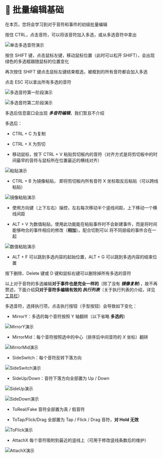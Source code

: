 # 🌟 批量编辑基础

在本页，您将会学习到对于音符和事件的初级批量编辑

按住 CTRL，点击音符，可以将该音符加入多选，或从多选音符中拿出

![单击多选音符演示](/assets/img/content/单击多选音符演示.avif)

按住 SHIFT 键，点击鼠标左键，移动鼠标位置（此时可以松开 SHIFT），会出现绿色的多选框跟随鼠标的位置变化

再次按住 SHIFT 键点击鼠标左键结束框选，被框到的所有音符都会加入多选

点击 ESC 可以拿出所有多选的音符

![多选音符第一阶段演示](/assets/img/content/多选音符第一阶段演示.avif)

![多选音符第二阶段演示](/assets/img/content/多选音符第二阶段演示.avif)

多选后信息窗口会出现 ***多音符编辑***，我们暂且不介绍

多选后：

- CTRL + C 为复制

- CTRL + X 为剪切

- 移动鼠标，按下 CTRL + V 粘贴剪切板内的音符（对齐方式是将剪切板中的时间最早的音符与鼠标所在位置最近的横线对齐）

![粘贴演示](/assets/img/content/粘贴演示.avif)

- CTRL + B 为镜像粘贴， 即将剪切板内所有音符 X 坐标取反后粘贴（可以跨线粘贴）

![镜像粘贴演示](/assets/img/content/镜像粘贴演示.avif)

- 使用方向键（上下左右）操控，左右每次移动半个竖线间距，上下移动一个横线间距

- ALT + V 为数值粘贴，使用此功能能在粘贴事件时不会新建事件，而是将时间能够吻合的事件相应的修改（**相加**）。配合切割可以 将不同层级的事件合在一起

![数值粘贴演示](/assets/img/content/数值粘贴演示.avif)

- ALT + F 可以跳到多选内容的起始位置，ALT + G 可以跳到多选内容的结束位置

按下删除、Delete 键或 D 键和鼠标右键可以删除掉所有多选的音符

以上对于音符的多选编辑**对于事件也是完全一样的**（除了没有 ***镜像复制***），故不再赘述，下面介绍**只对于音符多编辑有效的 *执行列表***（关于执行列表的介绍，详见 [工具栏](../UI/tools-bar.md)）

多选音符，选择执行项，点击执行按钮（手型按钮）会导致如下变化：

- MirrorY：多选的每个音符按照 Y 轴翻转（以下省略 **多选的**）

![MirrorY演示](/assets/img/content/MirrorY演示.avif)

- MirrorMid：每个音符按照选中的中心（排序后中间音符的 $X$ 坐标）翻转

![MirrorMid演示](/assets/img/content/MirrorMid演示.avif)

- SideSwitch：每个音符反转下落方向

![SideSwitch演示](/assets/img/content/SideSwitch演示.avif)

- SideUp/Down：音符下落方向全部置为 Up / Down

![SideUp演示](/assets/img/content/SideUp演示.avif)

![SideDown演示](/assets/img/content/SideDown演示.avif)

- ToReal/Fake 音符全部置为真 / 假音符

- ToTap/Flick/Drag 全部置为 Tap / Flick / Drag 音符，**对 Hold 无效**

![ToFlick演示](/assets/img/content/ToFlick演示.avif)

- AttachX 每个音符吸附到最近的竖线上（可用于修改竖线条数后的维护）

![AttachX演示](/assets/img/content/AttachX演示.avif)

